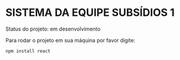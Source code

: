 # SISTEMA DA EQUIPE SUBSÍDIOS 1

Status do projeto: em desenvolvimento 

Para rodar o projeto em sua máquina por favor digite:

```
npm install react
```
